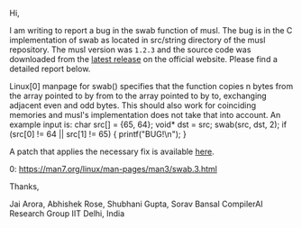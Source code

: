 Hi,

I am writing to report a bug in the swab function of musl.
The bug is in the C implementation of swab as located in src/string directory of the musl repository. The musl version was `1.2.3` and the source code was downloaded from the [latest release](https://musl.libc.org/releases/musl-1.2.3.tar.gz) on the official website.
Please find a detailed report below.

Linux[0] manpage for swab() specifies that the function copies n bytes from the array pointed to by from to the array pointed to by to, exchanging adjacent even and odd bytes. This should also work for coinciding memories and musl's implementation does not take that into account.
An example input is:
  char src[] = {65, 64};
  void* dst = src;
  swab(src, dst, 2);
  if (src[0] != 64 || src[1] != 65) {
	  printf("BUG!\n");
	}

A patch that applies the necessary fix is available [here](https://github.com/compilerai/bug-reports/blob/master/patch/musl_swab.patch).

0: https://man7.org/linux/man-pages/man3/swab.3.html

Thanks,

Jai Arora, Abhishek Rose, Shubhani Gupta, Sorav Bansal
CompilerAI Research Group
IIT Delhi, India